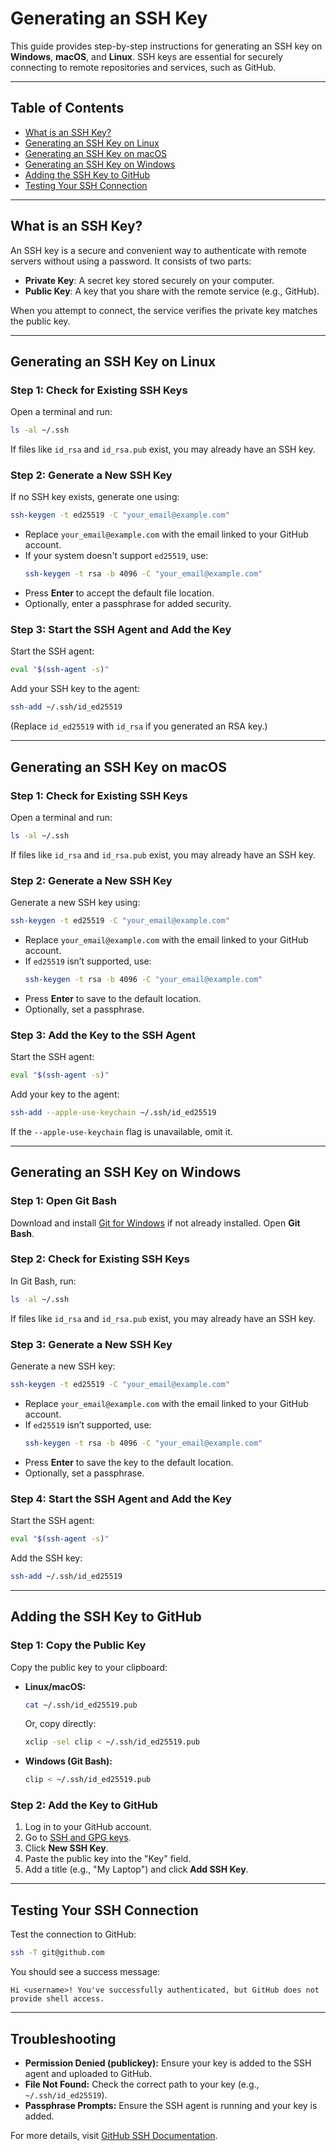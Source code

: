 # Generating an SSH Key
This guide provides step-by-step instructions for generating an SSH key on **Windows**, **macOS**, and **Linux**. SSH keys are essential for securely connecting to remote repositories and services, such as GitHub.

---

## Table of Contents
- [What is an SSH Key?](#what-is-an-ssh-key)
- [Generating an SSH Key on Linux](#generating-an-ssh-key-on-linux)
- [Generating an SSH Key on macOS](#generating-an-ssh-key-on-macos)
- [Generating an SSH Key on Windows](#generating-an-ssh-key-on-windows)
- [Adding the SSH Key to GitHub](#adding-the-ssh-key-to-github)
- [Testing Your SSH Connection](#testing-your-ssh-connection)

---

## What is an SSH Key?
An SSH key is a secure and convenient way to authenticate with remote servers without using a password. It consists of two parts:
- **Private Key**: A secret key stored securely on your computer.
- **Public Key**: A key that you share with the remote service (e.g., GitHub).

When you attempt to connect, the service verifies the private key matches the public key.

---

## Generating an SSH Key on Linux
### Step 1: Check for Existing SSH Keys
Open a terminal and run:
```bash
ls -al ~/.ssh
```
If files like `id_rsa` and `id_rsa.pub` exist, you may already have an SSH key.

### Step 2: Generate a New SSH Key
If no SSH key exists, generate one using:
```bash
ssh-keygen -t ed25519 -C "your_email@example.com"
```
- Replace `your_email@example.com` with the email linked to your GitHub account.
- If your system doesn't support `ed25519`, use:
  ```bash
  ssh-keygen -t rsa -b 4096 -C "your_email@example.com"
  ```
- Press **Enter** to accept the default file location.
- Optionally, enter a passphrase for added security.

### Step 3: Start the SSH Agent and Add the Key
Start the SSH agent:
```bash
eval "$(ssh-agent -s)"
```
Add your SSH key to the agent:
```bash
ssh-add ~/.ssh/id_ed25519
```
(Replace `id_ed25519` with `id_rsa` if you generated an RSA key.)

---

## Generating an SSH Key on macOS
### Step 1: Check for Existing SSH Keys
Open a terminal and run:
```bash
ls -al ~/.ssh
```
If files like `id_rsa` and `id_rsa.pub` exist, you may already have an SSH key.

### Step 2: Generate a New SSH Key
Generate a new SSH key using:
```bash
ssh-keygen -t ed25519 -C "your_email@example.com"
```
- Replace `your_email@example.com` with the email linked to your GitHub account.
- If `ed25519` isn’t supported, use:
  ```bash
  ssh-keygen -t rsa -b 4096 -C "your_email@example.com"
  ```
- Press **Enter** to save to the default location.
- Optionally, set a passphrase.

### Step 3: Add the Key to the SSH Agent
Start the SSH agent:
```bash
eval "$(ssh-agent -s)"
```
Add your key to the agent:
```bash
ssh-add --apple-use-keychain ~/.ssh/id_ed25519
```
If the `--apple-use-keychain` flag is unavailable, omit it.

---

## Generating an SSH Key on Windows
### Step 1: Open Git Bash
Download and install [Git for Windows](https://git-scm.com/) if not already installed. Open **Git Bash**.

### Step 2: Check for Existing SSH Keys
In Git Bash, run:
```bash
ls -al ~/.ssh
```
If files like `id_rsa` and `id_rsa.pub` exist, you may already have an SSH key.

### Step 3: Generate a New SSH Key
Generate a new SSH key:
```bash
ssh-keygen -t ed25519 -C "your_email@example.com"
```
- Replace `your_email@example.com` with the email linked to your GitHub account.
- If `ed25519` isn’t supported, use:
  ```bash
  ssh-keygen -t rsa -b 4096 -C "your_email@example.com"
  ```
- Press **Enter** to save the key to the default location.
- Optionally, set a passphrase.

### Step 4: Start the SSH Agent and Add the Key
Start the SSH agent:
```bash
eval "$(ssh-agent -s)"
```
Add the SSH key:
```bash
ssh-add ~/.ssh/id_ed25519
```

---

## Adding the SSH Key to GitHub
### Step 1: Copy the Public Key
Copy the public key to your clipboard:
- **Linux/macOS:**
  ```bash
  cat ~/.ssh/id_ed25519.pub
  ```
  Or, copy directly:
  ```bash
  xclip -sel clip < ~/.ssh/id_ed25519.pub
  ```
- **Windows (Git Bash):**
  ```bash
  clip < ~/.ssh/id_ed25519.pub
  ```

### Step 2: Add the Key to GitHub
1. Log in to your GitHub account.
2. Go to [SSH and GPG keys](https://github.com/settings/keys).
3. Click **New SSH Key**.
4. Paste the public key into the "Key" field.
5. Add a title (e.g., "My Laptop") and click **Add SSH Key**.

---

## Testing Your SSH Connection
Test the connection to GitHub:
```bash
ssh -T git@github.com
```
You should see a success message:
```
Hi <username>! You've successfully authenticated, but GitHub does not provide shell access.
```

---

## Troubleshooting
- **Permission Denied (publickey):** Ensure your key is added to the SSH agent and uploaded to GitHub.
- **File Not Found:** Check the correct path to your key (e.g., `~/.ssh/id_ed25519`).
- **Passphrase Prompts:** Ensure the SSH agent is running and your key is added.

For more details, visit [GitHub SSH Documentation](https://docs.github.com/en/authentication/connecting-to-github-with-ssh).
